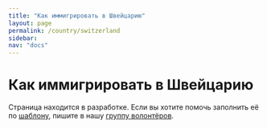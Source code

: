 ```yaml
---
title: "Как иммигрировать в Швейцарию"
layout: page
permalink: /country/switzerland
sidebar:
nav: "docs"
---
```


# Как иммигрировать в Швейцарию

Страница находится в разработке. Если вы хотите помочь заполнить её по [шаблону](/template), пишите в нашу [группу волонтёров](https://t.me/+FHi3FnJaoWJkMDAx).
